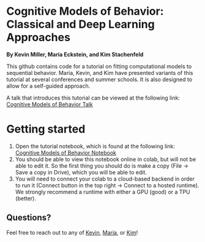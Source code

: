 # Cognitive Models of Behavior: Classical and Deep Learning Approaches
**By Kevin Miller, Maria Eckstein, and Kim Stachenfeld**

This github contains code for a tutorial on fitting computational models to sequential behavior. 
Maria, Kevin, and Kim have presented variants of this tutorial at several conferences and summer schools. 
It is also designed to allow for a self-guided approach. 

A talk that introduces this tutorial can be viewed at the following link: [Cognitive Models of Behavior Talk](https://www.youtube.com/live/6cxX6M5VFYE?feature=shared&t=2813) 

# Getting started
1. Open the tutorial notebook, which is found at the following link: [Cognitive Models of Behavior Notebook](https://colab.research.google.com/drive/1bt_ELyVppre7_Sz2jz8fy2UwDlEIm_8d)
2. You should be able to view this notebook online in colab, but will not be able to edit it. So the first thing you should do is make a copy (File -> Save a copy in Drive), which you will be able to edit.  
3. You will need to connect your colab to a cloud-based backend in order to run it (Connect button in the top right -> Connect to a hosted runtime). We strongly recommend a runtime with either a GPU (good) or a TPU (better). 

## Questions?
Feel free to reach out to any of [Kevin](kevinjmiller.com), [Maria](https://mariaeckstein.com), or [Kim](https://neurokim.com/)!
